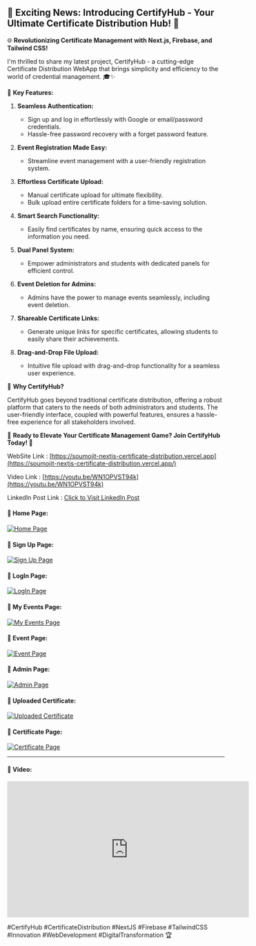 ## 🚀 Exciting News: Introducing CertifyHub - Your Ultimate Certificate Distribution Hub! 🚀

🌐 **Revolutionizing Certificate Management with Next.js, Firebase, and Tailwind CSS!**

I'm thrilled to share my latest project, CertifyHub - a cutting-edge Certificate Distribution WebApp that brings simplicity and efficiency to the world of credential management. 🎓✨

🔑 **Key Features:**

1. **Seamless Authentication:**

   - Sign up and log in effortlessly with Google or email/password credentials.
   - Hassle-free password recovery with a forget password feature.
2. **Event Registration Made Easy:**

   - Streamline event management with a user-friendly registration system.
3. **Effortless Certificate Upload:**

   - Manual certificate upload for ultimate flexibility.
   - Bulk upload entire certificate folders for a time-saving solution.
4. **Smart Search Functionality:**

   - Easily find certificates by name, ensuring quick access to the information you need.
5. **Dual Panel System:**

   - Empower administrators and students with dedicated panels for efficient control.
6. **Event Deletion for Admins:**

   - Admins have the power to manage events seamlessly, including event deletion.
7. **Shareable Certificate Links:**

   - Generate unique links for specific certificates, allowing students to easily share their achievements.
8. **Drag-and-Drop File Upload:**

   - Intuitive file upload with drag-and-drop functionality for a seamless user experience.

🎉 **Why CertifyHub?**

CertifyHub goes beyond traditional certificate distribution, offering a robust platform that caters to the needs of both administrators and students. The user-friendly interface, coupled with powerful features, ensures a hassle-free experience for all stakeholders involved.

🚀 **Ready to Elevate Your Certificate Management Game? Join CertifyHub Today! 🚀**

WebSite Link : [https://soumojit-nextjs-certificate-distribution.vercel.app](https://soumojit-nextjs-certificate-distribution.vercel.app/)

Video Link : [https://youtu.be/WN1OPVST94k](https://youtu.be/WN1OPVST94k)

LinkedIn Post Link : [Click to Visit LinkedIn Post](https://www.linkedin.com/posts/soumojit-shome_certifyhub-certificatedistribution-nextjs-activity-7144924837470191616-Z34S)



#### 🚀 Home Page:
[![Home Page](./assets/home.png)]()

#### 🚀 Sign Up Page:
[![Sign Up Page](./assets/signup.png)]()

#### 🚀 LogIn Page:
[![LogIn Page](./assets/login.png)]()

#### 🚀 My Events Page:
[![My Events Page](./assets/myevents.png)]()

#### 🚀 Event Page:
[![Event Page](./assets/event.png)]()

#### 🚀 Admin Page:
[![Admin Page](./assets/adminpanel.png)]()

#### 🚀 Uploaded Certificate:
[![Uploaded Certificate](./assets/uploadedcertificate.png)]()

#### 🚀 Certificate Page:
[![Certificate Page](./assets/certificatepage.png)]()

---

#### 🚀 Video:

<iframe width="560" height="315" src="https://www.youtube.com/embed/WN1OPVST94k?si=BZbiPr5INluAKlpd" title="YouTube video player" frameborder="0" allow="accelerometer; autoplay; clipboard-write; encrypted-media; gyroscope; picture-in-picture; web-share" allowfullscreen></iframe>


#CertifyHub #CertificateDistribution #NextJS #Firebase #TailwindCSS #Innovation #WebDevelopment #DigitalTransformation 🏆
